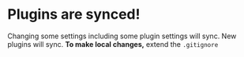 # Plugins are synced!
Changing some settings including some plugin settings will sync. New plugins will sync.
**To make local changes,** extend the `.gitignore`
